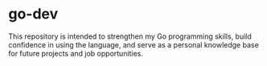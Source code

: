 # go-dev
This repository is intended to strengthen my Go programming skills, build confidence in using the language, and serve as a personal knowledge base for future projects and job opportunities.
